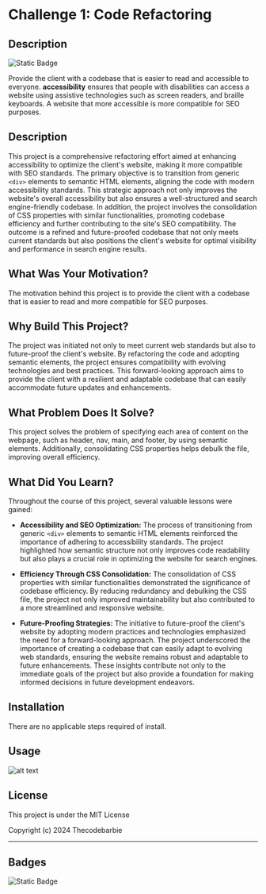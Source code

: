 # Challenge 1: Code Refactoring

## Description

![Static Badge](https://img.shields.io/badge/theCODEbarbie-%23FBF6E9?style=for-the-badge&logo=Spotlight&labelColor=%23F79AD3)



Provide the client with a codebase that is easier to read and accessible to everyone. **accessibility** ensures that people with disabilities can access a website using assistive technologies such as screen readers, and braille keyboards. A website that more accessible is more compatible for SEO purposes.


## Description

This project is a comprehensive refactoring effort aimed at enhancing accessibility to optimize the client's website, making it more compatible with SEO standards. The primary objective is to transition from generic `<div>` elements to semantic HTML elements, aligning the code with modern accessibility standards. This strategic approach not only improves the website's overall accessibility but also ensures a well-structured and search engine-friendly codebase. In addition, the project involves the consolidation of CSS properties with similar functionalities, promoting codebase efficiency and further contributing to the site's SEO compatibility. The outcome is a refined and future-proofed codebase that not only meets current standards but also positions the client's website for optimal visibility and performance in search engine results.


## What Was Your Motivation?
The motivation behind this project is to provide the client with a codebase that is easier to read and more compatible for SEO purposes.

## Why Build This Project?

The project was initiated not only to meet current web standards but also to future-proof the client's website. By refactoring the code and adopting semantic elements, the project ensures compatibility with evolving technologies and best practices. This forward-looking approach aims to provide the client with a resilient and adaptable codebase that can easily accommodate future updates and enhancements.

## What Problem Does It Solve?
This project solves the problem of specifying each area of content on the webpage, such as header, nav, main, and footer, by using semantic elements. Additionally, consolidating CSS properties helps debulk the file, improving overall efficiency.
## What Did You Learn?
Throughout the course of this project, several valuable lessons were gained:

- **Accessibility and SEO Optimization:** The process of transitioning from generic `<div>` elements to semantic HTML elements reinforced the importance of adhering to accessibility standards. The project highlighted how semantic structure not only improves code readability but also plays a crucial role in optimizing the website for search engines.

- **Efficiency Through CSS Consolidation:** The consolidation of CSS properties with similar functionalities demonstrated the significance of codebase efficiency. By reducing redundancy and debulking the CSS file, the project not only improved maintainability but also contributed to a more streamlined and responsive website.

- **Future-Proofing Strategies:** The initiative to future-proof the client's website by adopting modern practices and technologies emphasized the need for a forward-looking approach. The project underscored the importance of creating a codebase that can easily adapt to evolving web standards, ensuring the website remains robust and adaptable to future enhancements. These insights contribute not only to the immediate goals of the project but also provide a foundation for making informed decisions in future development endeavors.


## Installation

 There are no applicable steps required of install.

## Usage

![alt text](assets/images/homepage-screenshot.png)


## License

This project is under the MIT License

Copyright (c) 2024 Thecodebarbie


---

## Badges

![Static Badge](https://img.shields.io/badge/theCODEbarbie-%23FBF6E9?style=for-the-badge&logo=Spotlight&labelColor=%23F79AD3)



